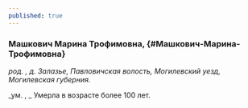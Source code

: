 ```yaml
---
published: true
---
```


### Машкович Марина Трофимовна,  {#Машкович-Марина-Трофимовна}

_род. , д. Залазье, Павловичская волость, Могилевский уезд, Могилевская губерния._

_ум. , _
Умерла в возрасте более 100 лет.
